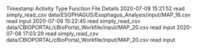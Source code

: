 Timestamp	Activity Type	Function	File	Details
2020-07-08 15:21:52	read	simply_read_csv	data/ESOPHAGUS/Esophagus_Analysis/input/MAP_16.csv	read input
2020-07-08 15:22:45	read	simply_read_csv	data/CBIOPORTAL/cBioPortal_Workfile/input/MAP_20.csv	read input
2020-07-08 17:03:29	read	simply_read_csv	data/CBIOPORTAL/cBioPortal_Workfile/input/MAP_20.csv	read input
